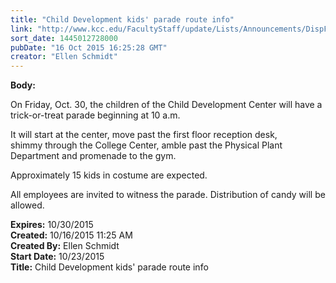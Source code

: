 ```yaml
---
title: "Child Development kids' parade route info"
link: "http://www.kcc.edu/FacultyStaff/update/Lists/Announcements/DispForm.aspx?ID=2055"
sort_date: 1445012728000
pubDate: "16 Oct 2015 16:25:28 GMT"
creator: "Ellen Schmidt"
---
```


<div><b>Body:</b> <div class="ExternalClass4B0872F0AD2C4E158E952F9A650A25AE"><p>​On Friday, Oct. 30, the children of the Child Development Center will have a trick-or-treat parade beginning at 10 a.m.</p>
<p>It will start at the center, move past the first floor reception desk, shimmy through the College Center, amble past the Physical Plant Department and promenade to the gym.</p>
<p>Approximately 15 kids in costume are expected. </p>
<p>All employees are invited to witness the parade. Distribution of candy will be allowed.</p></div></div>
<div><b>Expires:</b> 10/30/2015</div>
<div><b>Created:</b> 10/16/2015 11:25 AM</div>
<div><b>Created By:</b> Ellen Schmidt</div>
<div><b>Start Date:</b> 10/23/2015</div>
<div><b>Title:</b> Child Development kids&#39; parade route info</div>
